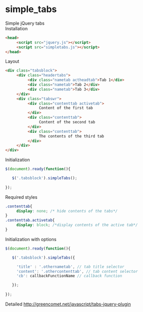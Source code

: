 # simple_tabs
Simple jQuery tabs</br>
Installation
```html
<head>
     <script src="jquery.js"></script>
     <script src="simpletabs.js"></script>   
</head>
```
Layout
```html
<div class="tabsblock">
     <div class="headertabs">
          <div class="nametab actheadtab">Tab 1</div>
          <div class="nametab">Tab 2</div>
          <div class="nametab">Tab 3</div>
     </div>
     <div class="tabswr">
          <div class="contenttab activetab">
               Content of the first tab
          </div>
          <div class="contenttab">
               Content of the second tab
          </div>
          <div class="contenttab">
               The contents of the third tab
          </div>
     </div>
</div>
```
Initialization
```js
$(document).ready(function(){

   $('.tabsblock').simpleTabs();
     
});
```
Required styles
```css
.contenttab{
     display: none; /* hide contents of the tabs*/
}
.contenttab.activetab{
     display: block; /*display contents of the active tab*/
}
```
Initialization with options
```js
$(document).ready(function(){

   $('.tabsblock').simpleTabs({

     'title' : '.othernametab', // tab title selector
     'content': '.othercontenttab', // tab content selector
     'cb': callbackFunctionName // callback function

   });
     
});
```
Detailed
http://greencomet.net/javascript/tabs-jquery-plugin
